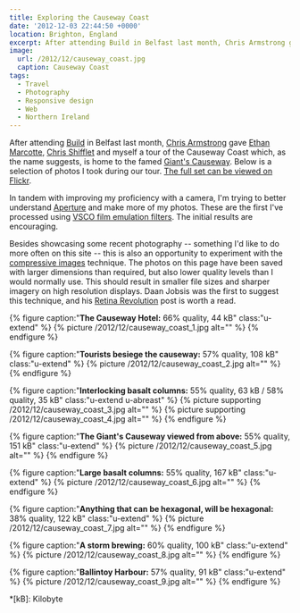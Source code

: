 ```yaml
---
title: Exploring the Causeway Coast
date: '2012-12-03 22:44:50 +0000'
location: Brighton, England
excerpt: After attending Build in Belfast last month, Chris Armstrong gave Ethan Marcotte, Chris Shifflet and myself a tour of the Causeway Coast which, as the name suggests, is home to the famed Giant's Causeway.
image:
  url: /2012/12/causeway_coast.jpg
  caption: Causeway Coast
tags:
  - Travel
  - Photography
  - Responsive design
  - Web
  - Northern Ireland
---
```

After attending [Build][1] in Belfast last month, [Chris Armstrong][2] gave [Ethan Marcotte][3], [Chris Shifflet][4] and myself a tour of the Causeway Coast which, as the name suggests, is home to the famed [Giant's Causeway][5]. Below is a selection of photos I took during our tour. [The full set can be viewed on Flickr][6].

In tandem with improving my proficiency with a camera, I'm trying to better understand [Aperture][7] and make more of my photos. These are the first I've processed using [VSCO film emulation filters][8]. The initial results are encouraging.

Besides showcasing some recent photography -- something I'd like to do more often on this site -- this is also an opportunity to experiment with the [compressive images][9] technique. The photos on this page have been saved with larger dimensions than required, but also lower quality levels than I would normally use. This should result in smaller file sizes and sharper imagery on high resolution displays. Daan Jobsis was the first to suggest this technique, and his [Retina Revolution][10] post is worth a read.

{% figure caption:"**The Causeway Hotel:** 66% quality, 44 kB" class:"u-extend" %}
{% picture /2012/12/causeway_coast_1.jpg alt="" %}
{% endfigure %}

{% figure caption:"**Tourists besiege the causeway:** 57% quality, 108 kB" class:"u-extend" %}
{% picture /2012/12/causeway_coast_2.jpg alt="" %}
{% endfigure %}

{% figure caption:"**Interlocking basalt columns:** 55% quality, 63 kB / 58% quality, 35 kB" class:"u-extend u-abreast" %}
{% picture supporting /2012/12/causeway_coast_3.jpg alt="" %}
{% picture supporting /2012/12/causeway_coast_4.jpg alt="" %}
{% endfigure %}

{% figure caption:"**The Giant's Causeway viewed from above:** 55% quality, 151 kB" class:"u-extend" %}
{% picture /2012/12/causeway_coast_5.jpg alt="" %}
{% endfigure %}

{% figure caption:"**Large basalt columns:** 55% quality, 167 kB" class:"u-extend" %}
{% picture /2012/12/causeway_coast_6.jpg alt="" %}
{% endfigure %}

{% figure caption:"**Anything that can be hexagonal, will be hexagonal:** 38% quality, 122 kB" class:"u-extend" %}
{% picture /2012/12/causeway_coast_7.jpg alt="" %}
{% endfigure %}

{% figure caption:"**A storm brewing:** 60% quality, 100 kB" class:"u-extend" %}
{% picture /2012/12/causeway_coast_8.jpg alt="" %}
{% endfigure %}

{% figure caption:"**Ballintoy Harbour:** 57% quality, 91 kB" class:"u-extend" %}
{% picture /2012/12/causeway_coast_9.jpg alt="" %}
{% endfigure %}

[1]: http://2012.buildconf.com/
[2]: http://chris-armstrong.com/
[3]: http://ethanmarcotte.com/
[4]: http://shiflett.org/
[5]: https://en.wikipedia.org/wiki/Giants_Causeway
[6]: https://www.flickr.com/photos/paulrobertlloyd/sets/72157632145059113/
[7]: http://www.apple.com/aperture/
[8]: http://visualsupply.co/film/01/aperture3
[9]: http://www.filamentgroup.com/lab/rwd_img_compression/
[10]: http://blog.netvlies.nl/design-interactie/retina-revolution/

*[kB]: Kilobyte
